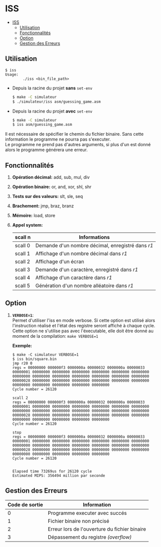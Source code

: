 # ISS

- [ISS](#iss)
  - [Utilisation](#utilisation)
  - [Fonctionnalités](#fonctionnalités)
  - [Option](#option)
  - [Gestion des Erreurs](#gestion-des-erreurs)

## Utilisation 

```
$ iss
Usage:
        ./iss <bin_file_path>
```

- Depuis la racine du projet __sans__ `set-env`
   ```bash
   $ make -C simulateur
   $ ./simulateur/iss asm/guessing_game.asm
   ```

- Depuis la racine du projet __avec__ `set-env`
   ```bash
   $ make -C simulateur
   $ iss asm/guessing_game.asm
   ```


Il est nécessaire de spécifier le chemin du fichier binaire. Sans cette information le programme ne pourra pas s'executer. \
Le programme ne prend pas d'autres arguments, si plus d'un est donné alors le programme générera une erreur.

## Fonctionnalités

1. __Opération décimal:__
   add, sub, mul, div

2. __Opération binaire:__
   or, and, xor, shl, shr

3. __Tests sur des valeurs:__
   slt, sle, seq

4. __Brachement:__
   jmp, braz, branz

5. __Mémoire:__
   load, store

6. __Appel system:__
   
   scall n | Informations
   --------|-------------
   scall 0 | Demande d'un nombre décimal, enregistré dans _r1_
   scall 1 | Affichage d'un nombre décimal dans _r1_
   scall 2 | Affichage d'un écran 
   scall 3 | Demande d'un caractère, enregistré dans _r1_
   scall 4 | Affichage d'un caractère dans _r1_
   scall 5 | Génération d'un nombre alléatoire dans _r1_

## Option 

1. __`VERBOSE=1`__:\
   Permet d'utiliser l'iss en mode verbose. Si cette option est utilisé alors l'instruction réalisé et l'état des registre seront affiché à chaque cycle. \
   Cette option ne s'utilise pas avec l'éxecutable, elle doit être donné au moment de la compilation: `make VERBOSE=1`

   __Exemple:__
   ```
   $ make -C simulateur VERBOSE=1
   $ iss bin/square.bin
   jmp r20 0
   regs = 00000000 000000f3 0000000a 00000032 0000000a 00000033 00000001 00000000 00000000 00000000 00000000 00000000 00000000 00000000 00000000 00000000 00000000 00000000 00000000 00000000 00000028 00000000 00000000 00000000 00000000 00000000 00000000 00000000 00000000 00000000 00000000 00000000
   Cycle number = 26120

   scall 2
   regs = 00000000 000000f3 0000000a 00000032 0000000a 00000033 00000001 00000000 00000000 00000000 00000000 00000000 00000000 00000000 00000000 00000000 00000000 00000000 00000000 00000000 00000028 00000000 00000000 00000000 00000000 00000000 00000000 00000000 00000000 00000000 00000000 00000000
   Cycle number = 26120

   stop
   regs = 00000000 000000f3 0000000a 00000032 0000000a 00000033 00000001 00000000 00000000 00000000 00000000 00000000 00000000 00000000 00000000 00000000 00000000 00000000 00000000 00000000 00000028 00000000 00000000 00000000 00000000 00000000 00000000 00000000 00000000 00000000 00000000 00000000
   Cycle number = 26120


   Elapsed time 73269us for 26120 cycle
   Estimated MIPS: 356494 million par seconde
   ```

## Gestion des Erreurs

Code de sortie | Information 
---------------|------------
0              | Programme executer avec succés
1              | Fichier binaire non précisé
2              | Erreur lors de l'ouverture du fichier binaire
3              | Dépassement du registre _(overflow)_